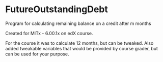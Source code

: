 # FutureOutstandingDebt
Program for calculating remaining balance on a credit after m months

Created for MITx - 6.00.1x on edX course.

For the course it was to calculate 12 months, but can be tweaked. Also added tweakable variables that would be provided by course grader, but can be used for your purpose.
